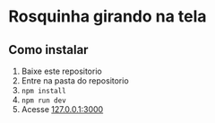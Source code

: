 # Rosquinha girando na tela

## Como instalar

1. Baixe este repositorio
2. Entre na pasta do repositorio
3. ```npm install```
4. ```npm run dev```
5. Acesse [127.0.0.1:3000](http://127.0.0.1:3000/)
